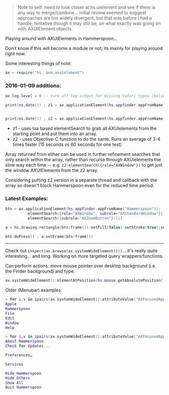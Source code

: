 > Note to self: need to look closer at hs.uielement and see if there is any way to merge/combine... initial review seemed to suggest approaches are too widely divergent, but that was before I had a handle, tentative though it may still be, on what exactly was going on with AXUIElement objects.

Playing around with AXUIElements in Hammerspoon...

Don't know if this will become a module or not; its mainly for playing around right now.

Some interesting things of note:

~~~lua
ax = require("hs._asm.axuielement")
~~~

### 2016-01-09 additions:

~~~lua
ax.log.level = 0 -- turn off log output for missing Safari types (believed to be AXTextMarkerRef, and AXTextMarkerRangeRef, but they are private as far as I can determine so far, so... no joy for now.)

print(os.date()) ; z1 = ax.applicationElement(hs.appfinder.appFromName("Safari")):elementSearch({}) ; print(os.date(), #z1)


print(os.date()) ; z2 = ax.applicationElement(hs.appfinder.appFromName("Safari")):getAllChildElements() ; print(os.date(), #z2)
~~~

* z1 - uses lua based elementSearch to grab all AXUIelements from the starting point and put them into an array.
* z2 - uses Objective-C function to do the same.  Runs an average of 3-4 times faster (15 seconds vs 60 seconds for one test)

Array returned from either can be used in further refinement searches that only search within the array, rather than recurse through AXUIelements the slow way each time -- e.g. `z2:elementSearch({role="AXWindow"})` to get just the window AXUIElements from the z2 array.

Considering putting z2 version in a separate thread and callback with the array so doesn't block Hammerspoon even for the reduced time period.

### Latest Examples:

~~~lua
btn = ax.applicationElement(hs.appfinder.appFromName("Hammerspoon")):
          elementSearch({role="AXWindow", subrole="AXStandardWindow"})[1]:
          elementSearch({subrole="AXZoomButton"})[1]

a = hs.drawing.rectangle(btn:frame()):setFill(false):setStroke(true):setStrokeColor{red=1}:show()

btn:doPress() ; a:setFrame(btn:frame())
~~~


_ _ _

Check out `inspect(ax.browse(ax.systemWideElement()))`... it's really quite interesting... and long.  Working on more targeted query wrappers/functions.

Can perform actions: move mouse pointer over desktop background (i.e. the Finder background) and type:

~~~lua
ax.systemWideElement():elementAtPosition(hs.mouse.getAbsolutePosition()):performAction("AXShowMenu")
~~~

Older (Menubar) examples:

~~~lua
> for i,v in ipairs(ax.systemWideElement():attributeValue("AXFocusedApplication"):attributeValue("AXMenuBar"):attributeValue("AXChildren")) do print(v:attributeValue("AXTitle")) end
Apple
Hammerspoon
File
Edit
Window
Help

> for i,v in ipairs(ax.systemWideElement():attributeValue("AXFocusedApplication"):attributeValue("AXMenuBar"):attributeValue("AXChildren")[2]:attributeValue("AXChildren")[1]:attributeValue("AXChildren")) do print(v:attributeValue("AXTitle")) end
About Hammerspoon
Check for Updates...

Preferences…

Services

Hide Hammerspoon
Hide Others
Show All
Quit Hammerspoon
~~~
